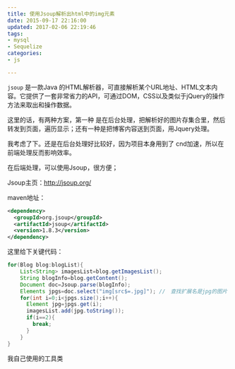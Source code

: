 ```yaml
---
title: 使用Jsoup解析出html中的img元素
date: 2015-09-17 22:16:00
updated: 2017-02-06 22:19:46
tags: 
- mysql
- Sequelize
categories: 
- js

---
```

`jsoup` 是一款Java 的HTML解析器，可直接解析某个URL地址、HTML文本内容。它提供了一套非常省力的API，可通过DOM，CSS以及类似于jQuery的操作方法来取出和操作数据。

这里的话，有两种方案，第一种 是在后台处理，把解析好的图片存集合里，然后转发到页面，遍历显示；还有一种是把博客内容送到页面，用Jquery处理。

我考虑了下。还是在后台处理好比较好，因为项目本身用到了 cnd加速，所以在前端处理反而影响效率。

在后端处理，可以使用Jsoup，很方便；

Jsoup主页：http://jsoup.org/


<!--more-->


maven地址：
```xml
<dependency>
  <groupId>org.jsoup</groupId>
  <artifactId>jsoup</artifactId>
  <version>1.8.3</version>
</dependency>
```

这里给下关键代码：
```java
for(Blog blog:blogList){
    List<String> imagesList=blog.getImagesList();
    String blogInfo=blog.getContent();
    Document doc=Jsoup.parse(blogInfo);
    Elements jpgs=doc.select("img[src$=.jpg]"); //　查找扩展名是jpg的图片
    for(int i=0;i<jpgs.size();i++){
      Element jpg=jpgs.get(i);
      imagesList.add(jpg.toString());
      if(i==2){
        break;
      }
    }
}
```

我自己使用的工具类